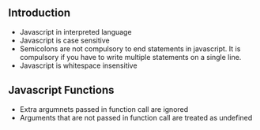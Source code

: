 ## Introduction
- Javascript in interpreted language
- Javascript is case sensitive
- Semicolons are not compulsory to end statements in javascript. It is compulsory if you have to write multiple statements on a single line.
- Javascript is whitespace insensitive


## Javascript Functions
- Extra argumnets passed in function call are ignored
- Arguments that are not passed in function call are treated as undefined